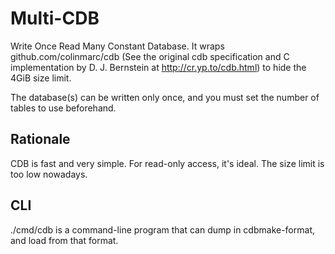 # Multi-CDB
Write Once Read Many Constant Database.
It wraps github.com/colinmarc/cdb 
(See the original cdb specification and C implementation by D. J. Bernstein at http://cr.yp.to/cdb.html)
to hide the 4GiB size limit.

The database(s) can be written only once, and you must set the number of tables to use beforehand.

## Rationale
CDB is fast and very simple. For read-only access, it's ideal.
The size limit is too low nowadays.

## CLI
./cmd/cdb is a command-line program that can dump in cdbmake-format, and load from that format.
